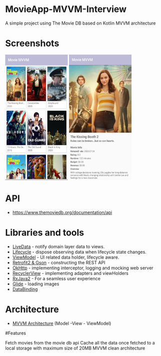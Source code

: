 # MovieApp-MVVM-Interview

A simple project using The Movie DB based on Kotlin MVVM architecture

# Screenshots #
<img src="https://github.com/rcpyesilkaya/MovieApp-MVVM/blob/master/app/src/main/res/drawable-v24/ss1.jpeg" width="200" height="400" padding="5"/> <img src="https://github.com/rcpyesilkaya/MovieApp-MVVM/blob/master/app/src/main/res/drawable-v24/ss2.jpeg" width="200" height="400" padding="5"/> 


# API

* https://www.themoviedb.org/documentation/api


# Libraries and tools

* [LiveData](https://developer.android.com/topic/libraries/architecture/livedata) - notify domain layer data to views.
* [Lifecycle](https://developer.android.com/topic/libraries/architecture/lifecycle) - dispose observing data when lifecycle state changes.
* [ViewModel](https://developer.android.com/topic/libraries/architecture/viewmodel) - UI related data holder, lifecycle aware.
* [Retrofit2 & Gson](https://github.com/square/retrofit) - constructing the REST API
* [OkHttp](https://github.com/square/okhttp) - implementing interceptor, logging and mocking web server
* [RecyclerView](https://developer.android.com/guide/topics/ui/layout/recyclerview) - implementing adapters and viewHolders
* [RxJava2](https://developer.android.com/reference/kotlin/androidx/ui/rxjava2/package-summary) - For a seamless user experience
* [Glide](https://github.com/bumptech/glide) - loading images
* [DataBinding](https://developer.android.com/topic/libraries/data-binding)

# Architecture

* [MVVM Architecture](https://developer.android.com/jetpack/guide) (Model -View - ViewModel)

#Features

Fetch movies from the movie db api
Cache all the data once fetched to a local storage with maximum size of 20MB
MVVM clean architecture








